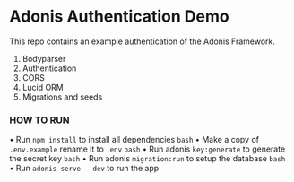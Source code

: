 # Adonis Authentication Demo

This repo contains an example authentication of the Adonis Framework.

1. Bodyparser
2. Authentication
3. CORS
4. Lucid ORM
5. Migrations and seeds


### HOW TO RUN

• Run ```npm install``` to install all dependencies
```bash```
• Make a copy of ```.env.example``` rename it to ```.env```
```bash```
• Run adonis ```key:generate``` to generate the secret key
```bash```
• Run adonis ```migration:run``` to setup the database
```bash```
• Run ```adonis serve --dev``` to run the app